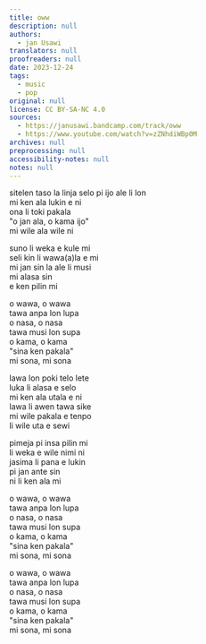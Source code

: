 ```yaml
---
title: oww
description: null
authors:
  - jan Usawi
translators: null
proofreaders: null
date: 2023-12-24
tags:
  - music
  - pop
original: null
license: CC BY-SA-NC 4.0
sources:
  - https://janusawi.bandcamp.com/track/oww
  - https://www.youtube.com/watch?v=zZNhdiWBp0M
archives: null
preprocessing: null
accessibility-notes: null
notes: null
---
```


sitelen taso la linja selo pi ijo ale li lon  \
mi ken ala lukin e ni  \
ona li toki pakala  \
"o jan ala, o kama ijo"  \
mi wile ala wile ni

suno li weka e kule mi  \
seli kin li wawa(a)la e mi  \
mi jan sin la ale li musi  \
mi alasa sin  \
e ken pilin mi

o wawa, o wawa  \
tawa anpa lon lupa  \
o nasa, o nasa  \
tawa musi lon supa  \
o kama, o kama  \
"sina ken pakala"  \
mi sona, mi sona

lawa lon poki telo lete  \
luka li alasa e selo  \
mi ken ala utala e ni  \
lawa li awen tawa sike  \
mi wile pakala e tenpo  \
li wile uta e sewi

pimeja pi insa pilin mi  \
li weka e wile nimi ni  \
jasima li pana e lukin  \
pi jan ante sin  \
ni li ken ala mi

o wawa, o wawa  \
tawa anpa lon lupa  \
o nasa, o nasa  \
tawa musi lon supa  \
o kama, o kama  \
"sina ken pakala"  \
mi sona, mi sona

o wawa, o wawa  \
tawa anpa lon lupa  \
o nasa, o nasa  \
tawa musi lon supa  \
o kama, o kama  \
"sina ken pakala"  \
mi sona, mi sona